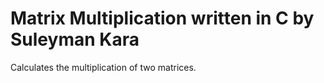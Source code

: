 # Matrix Multiplication written in C by Suleyman Kara
Calculates the multiplication of two matrices.
